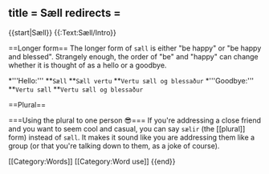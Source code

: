 title = Sæll
redirects =
---

{{start|Sæll}}
{{:Text:Sæll/Intro}}

==Longer form==
The longer form of `sæll` is either "be happy" or "be happy and blessed". Strangely enough, the order of "be" and "happy" can change whether it is thought of as a hello or a goodbye.

*'''Hello:'''
**`Sæll`
**`Sæll vertu`
**`Vertu sæll og blessaður`
*'''Goodbye:'''
**`Vertu sæll`
**`Vertu sæll og blessaður`

==Plural==

===Using the plural to one person 😎===
If you're addressing a close friend and you want to seem cool and casual, you can say `sælir` (the [[plural]] form) instead of `sæll`. It makes it sound like you are addressing them like a group (or that you're talking down to them, as a joke of course).

[[Category:Words]]
[[Category:Word use]]
{{end}}